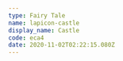 ```yaml
---
type: Fairy Tale
name: lapicon-castle
display_name: Castle
code: eca4
date: 2020-11-02T02:22:15.080Z
---
```

